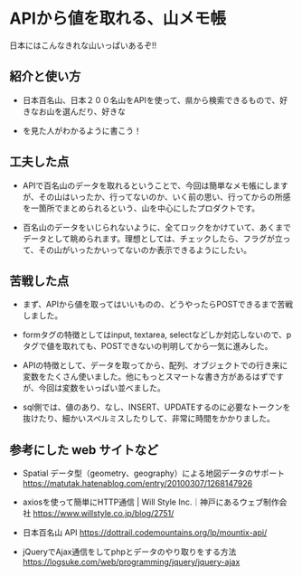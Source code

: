 # APIから値を取れる、山メモ帳

日本にはこんなきれな山いっぱいあるぞ!!


## 紹介と使い方

  - 日本百名山、日本２００名山をAPIを使って、県から検索できるもので、好きなお山を選んだり、好きな

  - を見た人がわかるように書こう！

## 工夫した点

  - APIで百名山のデータを取れるということで、今回は簡単なメモ帳にしますが、その山はいったか、行ってないのか、いく前の思い、行ってからの所感を一箇所でまとめられるという、山を中心にしたプロダクトです。

  - 百名山のデータをいじられないように、全てロックをかけていて、あくまでデータとして眺められます。理想としては、チェックしたら、フラグが立って、その山がいったかいってないのか表示できるようにしたい。

## 苦戦した点

  - まず、APIから値を取ってはいいものの、どうやったらPOSTできるまで苦戦しました。

  - formタグの特徴としてはinput, textarea, selectなどしか対応しないので、pタグで値を取れても、POSTできないの判明してから一気に進みした。

  - APIの特徴として、データを取ってから、配列、オブジェクトでの行き来に変数をたくさん使いました。他にもっとスマートな書き方があるはずですが、今回は変数をいっぱい並べました。

  - sql側では、値のあり、なし、INSERT、UPDATEするのに必要なトークンを抜けたり、細かいスペルミスしたりして、非常に時間をかかりました。

## 参考にした web サイトなど

  - Spatial データ型（geometry、geography）による地図データのサポート  https://matutak.hatenablog.com/entry/20100307/1268147926

  - axiosを使って簡単にHTTP通信 | Will Style Inc.｜神戸にあるウェブ制作会社  https://www.willstyle.co.jp/blog/2751/

  - 日本百名山 API  https://dottrail.codemountains.org/lp/mountix-api/

  - jQueryでAjax通信をしてphpとデータのやり取りをする方法  https://logsuke.com/web/programming/jquery/jquery-ajax



